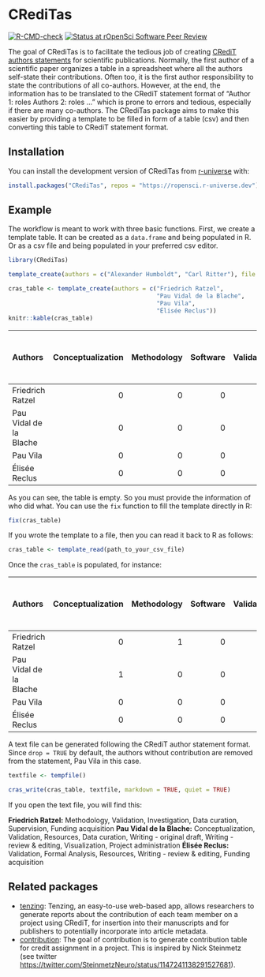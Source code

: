 
<!-- README.md is generated from README.Rmd. Please edit that file -->

# CRediTas

<!-- badges: start -->

[![R-CMD-check](https://github.com/ropensci/CRediTas/actions/workflows/R-CMD-check.yaml/badge.svg)](https://github.com/ropensci/CRediTas/actions/workflows/R-CMD-check.yaml)
[![Status at rOpenSci Software Peer
Review](https://badges.ropensci.org/576_status.svg)](https://github.com/ropensci/software-review/issues/576)
<!-- badges: end -->

The goal of CRediTas is to facilitate the tedious job of creating
[CRediT authors statements](https://credit.niso.org/) for scientific
publications. Normally, the first author of a scientific paper organizes
a table in a spreadsheet where all the authors self-state their
contributions. Often too, it is the first author responsibility to state
the contributions of all co-authors. However, at the end, the
information has to be translated to the CRediT statement format of
“Author 1: roles Authors 2: roles …” which is prone to errors and
tedious, especially if there are many co-authors. The CRediTas package
aims to make this easier by providing a template to be filled in form of
a table (csv) and then converting this table to CRediT statement format.

## Installation

You can install the development version of CRediTas from
[r-universe](https://r-universe.dev) with:

``` r
install.packages("CRediTas", repos = "https://ropensci.r-universe.dev")
```

## Example

The workflow is meant to work with three basic functions. First, we
create a template table. It can be created as a `data.frame` and being
populated in R. Or as a csv file and being populated in your preferred
csv editor.

``` r
library(CRediTas)

template_create(authors = c("Alexander Humboldt", "Carl Ritter"), file = tempfile())

cras_table <- template_create(authors = c("Friedrich Ratzel", 
                                          "Pau Vidal de la Blache", 
                                          "Pau Vila",
                                          "Élisée Reclus"))
knitr::kable(cras_table)
```

| Authors                | Conceptualization | Methodology | Software | Validation | Formal Analysis | Investigation | Resources | Data curation | Writing - original draft | Writing - review & editing | Visualization | Supervision | Project administration | Funding acquisition |
|:-----------------------|------------------:|------------:|---------:|-----------:|----------------:|--------------:|----------:|--------------:|-------------------------:|---------------------------:|--------------:|------------:|-----------------------:|--------------------:|
| Friedrich Ratzel       |                 0 |           0 |        0 |          0 |               0 |             0 |         0 |             0 |                        0 |                          0 |             0 |           0 |                      0 |                   0 |
| Pau Vidal de la Blache |                 0 |           0 |        0 |          0 |               0 |             0 |         0 |             0 |                        0 |                          0 |             0 |           0 |                      0 |                   0 |
| Pau Vila               |                 0 |           0 |        0 |          0 |               0 |             0 |         0 |             0 |                        0 |                          0 |             0 |           0 |                      0 |                   0 |
| Élisée Reclus          |                 0 |           0 |        0 |          0 |               0 |             0 |         0 |             0 |                        0 |                          0 |             0 |           0 |                      0 |                   0 |

As you can see, the table is empty. So you must provide the information
of who did what. You can use the `fix` function to fill the template
directly in R:

``` r
fix(cras_table)
```

If you wrote the template to a file, then you can read it back to R as
follows:

``` r
cras_table <- template_read(path_to_your_csv_file)
```

Once the `cras_table` is populated, for instance:

| Authors                | Conceptualization | Methodology | Software | Validation | Formal Analysis | Investigation | Resources | Data curation | Writing - original draft | Writing - review & editing | Visualization | Supervision | Project administration | Funding acquisition |
|:-----------------------|------------------:|------------:|---------:|-----------:|----------------:|--------------:|----------:|--------------:|-------------------------:|---------------------------:|--------------:|------------:|-----------------------:|--------------------:|
| Friedrich Ratzel       |                 0 |           1 |        0 |          1 |               0 |             1 |         0 |             1 |                        0 |                          0 |             0 |           1 |                      0 |                   1 |
| Pau Vidal de la Blache |                 1 |           0 |        0 |          1 |               0 |             0 |         1 |             1 |                        1 |                          1 |             1 |           0 |                      1 |                   0 |
| Pau Vila               |                 0 |           0 |        0 |          0 |               0 |             0 |         0 |             0 |                        0 |                          0 |             0 |           0 |                      0 |                   0 |
| Élisée Reclus          |                 0 |           0 |        0 |          1 |               1 |             0 |         1 |             0 |                        0 |                          1 |             0 |           0 |                      0 |                   1 |

A text file can be generated following the CRediT author statement
format. Since `drop = TRUE` by default, the authors without contribution
are removed from the statement, Pau Vila in this case.

``` r
textfile <- tempfile()

cras_write(cras_table, textfile, markdown = TRUE, quiet = TRUE)
```

If you open the text file, you will find this:

**Friedrich Ratzel:** Methodology, Validation, Investigation, Data
curation, Supervision, Funding acquisition **Pau Vidal de la Blache:**
Conceptualization, Validation, Resources, Data curation, Writing -
original draft, Writing - review & editing, Visualization, Project
administration **Élisée Reclus:** Validation, Formal Analysis,
Resources, Writing - review & editing, Funding acquisition

## Related packages

- [tenzing](https://github.com/marton-balazs-kovacs/tenzing/): Tenzing,
  an easy-to-use web-based app, allows researchers to generate reports
  about the contribution of each team member on a project using CRediT,
  for insertion into their manuscripts and for publishers to potentially
  incorporate into article metadata.
- [contribution](https://github.com/openbiox/contribution): The goal of
  contribution is to generate contribution table for credit assignment
  in a project. This is inspired by Nick Steinmetz (see twitter
  <https://twitter.com/SteinmetzNeuro/status/1147241138291527681>).
